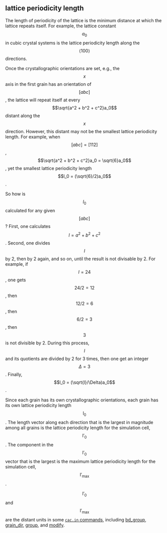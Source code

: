 ## lattice periodicity length

The length of periodicity of the lattice is the minimum distance at which the lattice repeats itself. For example, the lattice constant $$a_0$$ in cubic crystal systems is the lattice periodicity length along the $$\left<100\right>$$ directions.

Once the crystallographic orientations are set, e.g., the $$x$$ axis in the first grain has an orientation of $$[abc]$$, the lattice will repeat itself at every $$\sqrt{a^2 + b^2 + c^2}a_0$$ distant along the $$x$$ direction. However, this distant may not be the smallest lattice periodicity length. For example, when $$[abc] = [112]$$, $$\sqrt{a^2 + b^2 + c^2}a_0 = \sqrt{6}a_0$$, yet the smallest lattice periodicity length $$l_0 = (\sqrt{6}/2)a_0$$.

So how is $$l_0$$ calculated for any given $$[abc]$$? First, one calculates $$l = a^2 + b^2 + c^2$$. Second, one divides $$l$$ by 2, then by 2 again, and so on, until the result is not divisable by 2. For example, if $$l = 24$$, one gets $$24/2 = 12$$, then $$12/2 = 6$$, then $$6/2 = 3$$, then $$3$$ is not divisible by 2. During this process, $$l$$ and its quotients are divided by 2 for 3 times, then one get an integer $$\Delta = 3$$. Finally, $$l_0 = (\sqrt{l}/\Delta)a_0$$.

Since each grain has its own crystallographic orientations, each grain has its own lattice periodicity length $$\mathrm{l_0}$$. The length vector along each direction that is the largest in magnitude among all grains is the lattice periodicity length for the simulation cell, $$\mathrm{l'_0}$$. The component in the $$\mathrm{l'_0}$$ vector that is the largest is the maximum lattice periodicity length for the simulation cell, $$\mathrm{l'_\max}$$.

$$\mathrm{l'_0}$$ and $$\mathrm{l'_\max}$$ are the distant units in some [`cac.in` commands](../chapter5/README.md), including [bd_group](../chapter5/bd_group.md), [grain_dir](../chapter5/grain_dir.md), [group](../chapter5/group.md), and [modify](../chapter5/modify.md).

	